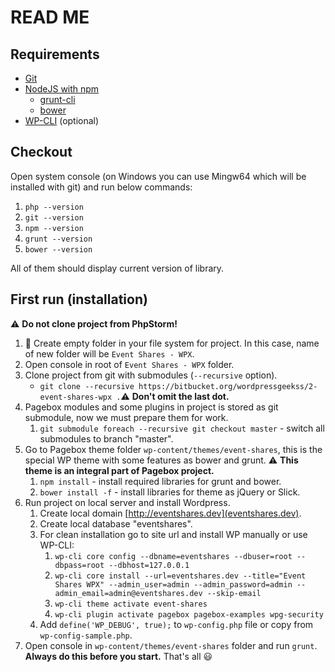 # READ ME #

## Requirements ##
* [Git](https://git-scm.com/)
* [NodeJS with npm](https://nodejs.org/en/)
    * [grunt-cli](http://gruntjs.com/getting-started)
    * [bower](https://bower.io/#install-bower)
* [WP-CLI](https://wp-cli.org/) (optional)

## Checkout ##

Open system console (on Windows you can use Mingw64 which will be installed with git) and run below commands:

1. `php --version`
2. `git --version`
3. `npm --version`
4. `grunt --version`
5. `bower --version`

All of them should display current version of library.

## First run (installation) ##

:warning: **Do not clone project from PhpStorm!**

1. ​:file_folder: Create empty folder in your file system for project. In this case, name of new folder will be `Event Shares - WPX`.
2. Open console in root of `Event Shares - WPX` folder.
3. Clone project from git with submodules (`--recursive` option).
    * `git clone --recursive https://bitbucket.org/wordpressgeekss/2-event-shares-wpx .` ​:warning:​ **Don't omit the last dot.**
4. Pagebox modules and some plugins in project is stored as git submodule, now we must prepare them for work.
    1. `git submodule foreach --recursive git checkout master` - switch all submodules to branch "master".
5. ​Go to Pagebox theme folder `wp-content/themes/event-shares`, this is the special WP theme with some features as bower and grunt. :warning: **This theme is an integral part of Pagebox project.**
    1. `npm install` - install required libraries for grunt and bower.
    2. `bower install -f` - install libraries for theme as jQuery or Slick.
6. Run project on local server and install Wordpress.
    1. Create local domain [http://eventshares.dev](eventshares.dev).
    2. Create local database "eventshares".
    3. For clean installation go to site url and install WP manually or use WP-CLI:
        1. `wp-cli core config --dbname=eventshares --dbuser=root --dbpass=root --dbhost=127.0.0.1`
        2. `wp-cli core install --url=eventshares.dev --title="Event Shares WPX" --admin_user=admin --admin_password=admin --admin_email=admin@eventshares.dev --skip-email`
        3. `wp-cli theme activate event-shares`
        4. `wp-cli plugin activate pagebox pagebox-examples wpg-security`
    4. Add `define('WP_DEBUG', true);` to `wp-config.php` file or copy from `wp-config-sample.php`.
7. Open console in `wp-content/themes/event-shares` folder and run `grunt`. **Always do this before you start.** That's all :smiley: